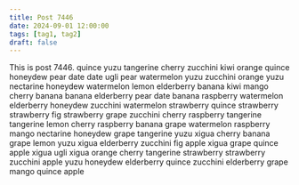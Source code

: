 ```yaml
---
title: Post 7446
date: 2024-09-01 12:00:00
tags: [tag1, tag2]
draft: false
---
```

This is post 7446.
quince
yuzu
tangerine
cherry
zucchini
kiwi
orange
quince
honeydew
pear
date
date
ugli
pear
watermelon
yuzu
zucchini
orange
yuzu
nectarine
honeydew
watermelon
lemon
elderberry
banana
kiwi
mango
cherry
banana
banana
elderberry
pear
date
banana
raspberry
watermelon
elderberry
honeydew
zucchini
watermelon
strawberry
quince
strawberry
strawberry
fig
strawberry
grape
zucchini
cherry
raspberry
tangerine
tangerine
lemon
cherry
raspberry
banana
grape
watermelon
raspberry
mango
nectarine
honeydew
grape
tangerine
yuzu
xigua
cherry
banana
grape
lemon
yuzu
xigua
elderberry
zucchini
fig
apple
xigua
grape
quince
apple
xigua
ugli
xigua
orange
cherry
tangerine
strawberry
strawberry
zucchini
apple
yuzu
honeydew
elderberry
quince
zucchini
elderberry
grape
mango
quince
apple
